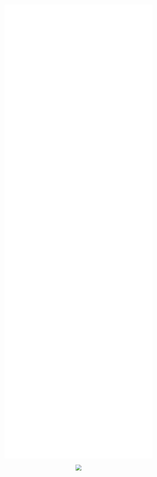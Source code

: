 <div align="center">
<img src="/github-metrics.svg" alt="Metrics" width="400"
</div>

![](https://github-readme-stats.vercel.app/api?username=sakurapuare&show_icons=true&theme=dracula&locale=en&count_private=true)